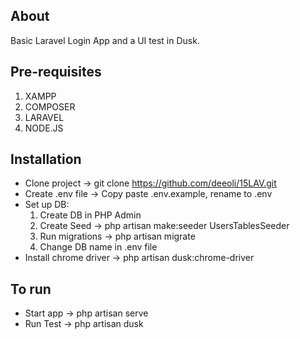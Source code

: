 

## About

Basic Laravel Login App and a UI test in Dusk.

## Pre-requisites

1. XAMPP
2. COMPOSER
3. LARAVEL
4. NODE.JS


## Installation
 - Clone project -> git clone https://github.com/deeoli/15LAV.git
 - Create .env file -> Copy paste .env.example, rename to .env
 - Set up DB:
   1. Create DB in PHP Admin
   2. Create Seed -> php artisan make:seeder UsersTablesSeeder
   3. Run migrations -> php artisan migrate
   4. Change DB name in .env file
 - Install chrome driver -> php artisan dusk:chrome-driver  

## To run
 - Start app -> php artisan serve
 - Run Test ->  php artisan dusk  
   
